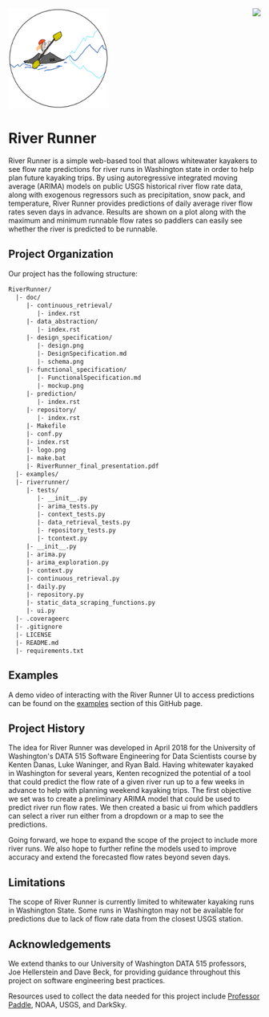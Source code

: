 <a href="http://lkwaninger.ddns.net:8111/viewType.html?buildTypeId=RiverRunner_Build&guest=1">
<img align="right" src="http://lkwaninger.ddns.net:8111/app/rest/builds/buildType:(id:RiverRunner_Build)/statusIcon"/>
</a>

<img src=https://github.com/kentdanas/RiverRunner/raw/master/doc/logo.png  width="200" height="200" />

# River Runner
River Runner is a simple web-based tool that allows whitewater kayakers to see flow rate predictions for river runs in Washington state in order to help plan future kayaking trips. By using autoregressive integrated moving average (ARIMA) models on public USGS historical river flow rate data, along with exogenous regressors such as precipitation, snow pack, and temperature, River Runner provides predictions of daily average river flow rates seven days in advance. Results are shown on a plot along with the maximum and minimum runnable flow rates so paddlers can easily see whether the river is predicted to be runnable.

## Project Organization
Our project has the following structure:
```
RiverRunner/
  |- doc/
     |- continuous_retrieval/
        |- index.rst
     |- data_abstraction/
        |- index.rst
     |- design_specification/  
        |- design.png
        |- DesignSpecification.md
        |- schema.png
     |- functional_specification/  
        |- FunctionalSpecification.md
        |- mockup.png
     |- prediction/
        |- index.rst
     |- repository/
        |- index.rst
     |- Makefile
     |- conf.py
     |- index.rst
     |- logo.png
     |- make.bat
     |- RiverRunner_final_presentation.pdf
  |- examples/
  |- riverrunner/
     |- tests/
        |- __init__.py
        |- arima_tests.py
        |- context_tests.py
        |- data_retrieval_tests.py
        |- repository_tests.py
        |- tcontext.py
     |- __init__.py
     |- arima.py
     |- arima_exploration.py
     |- context.py
     |- continuous_retrieval.py
     |- daily.py
     |- repository.py
     |- static_data_scraping_functions.py
     |- ui.py
  |- .coverageerc
  |- .gitignore
  |- LICENSE
  |- README.md
  |- requirements.txt
```

## Examples
A demo video of interacting with the River Runner UI to access predictions can be found on the [examples](https://github.com/kentdanas/RiverRunner/tree/master/examples) section of this GitHub page.

## Project History
The idea for River Runner was developed in April 2018 for the University of Washington's DATA 515 Software Engineering for Data Scientists course by Kenten Danas, Luke Waninger, and Ryan Bald. Having whitewater kayaked in Washington for several years, Kenten recognized the potential of a tool that could predict the flow rate of a given river run up to a few weeks in advance to help with planning weekend kayaking trips. The first objective we set was to create a preliminary ARIMA model that could be used to predict river run flow rates. We then created a basic ui from which paddlers can select a river run either from a dropdown or a map to see the predictions.

Going forward, we hope to expand the scope of the project to include more river runs. We also hope to further refine the models used to improve accuracy and extend the forecasted flow rates beyond seven days.  

## Limitations
The scope of River Runner is currently limited to whitewater kayaking runs in Washington State. Some runs in Washington may not be available for predictions due to lack of flow rate data from the closest USGS station.  

## Acknowledgements
We extend thanks to our University of Washington DATA 515 professors, Joe Hellerstein and Dave Beck, for providing guidance throughout this project on software engineering best practices.

Resources used to collect the data needed for this project include [Professor Paddle](http://www.professorpaddle.com/rivers/riverlist.asp), NOAA, USGS, and DarkSky.
